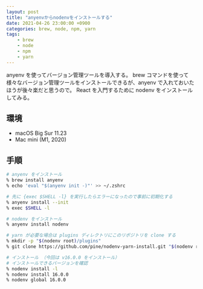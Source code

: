```yaml
---
layout: post
title: "anyenvからnodenvをインストールする"
date: 2021-04-26 23:00:00 +0900
categories: brew, node, npm, yarn
tags: 
    - brew
    - node
    - npm
    - yarn
---
```


anyenv を使ってバージョン管理ツールを導入する。
brew コマンドを使って様々なバージョン管理ツールをインストールできるが、anyenv で入れておいたほうが後々楽だと思うので。
React を入門するために nodenv をインストールしてみる。

## 環境

- macOS Big Sur 11.23
- Mac mini (M1, 2020)

## 手順

```zsh
# anyenv をインストール
% brew install anyenv
% echo 'eval "$(anyenv init -)"' >> ~/.zshrc

# 先に {exec $SHELL -l} を実行したらエラーになったので事前に初期化する
% anyenv install --init
% exec $SHELL -l

# nodenv をインストール
% anyenv install nodenv

# yarn が必要な場合は plugins ディレクトリにこのリポジトリを clone する
% mkdir -p "$(nodenv root)/plugins"
% git clone https://github.com/pine/nodenv-yarn-install.git "$(nodenv root)/ plugins/nodenv-yarn-install"

# インストール （今回は v16.0.0 をインストール）
# インストールできるバージョンを確認
% nodenv install -l
% nodenv install 16.0.0
% nodenv global 16.0.0
```